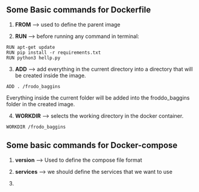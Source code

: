 ## **Some Basic commands for Dockerfile**

1) **FROM** --> used to define the parent image

2) **RUN** --> before running any command in terminal:

```
RUN apt-get update
RUN pip install -r requirements.txt
RUN python3 hellp.py
```

3. **ADD** --> add everything in the current directory into a directory that will be created inside the image.

```
ADD . /frodo_baggins
```

Everything inside the current folder will be added into the froddo_baggins folder in the created image.



4. **WORKDIR** --> selects the working directory in the docker container.

```
WORKDIR /frodo_baggins
```



## Some basic commands for Docker-compose

1. **version** --> Used to define the compose file format

2. **services** --> we should define the services that we want to use

3. 










